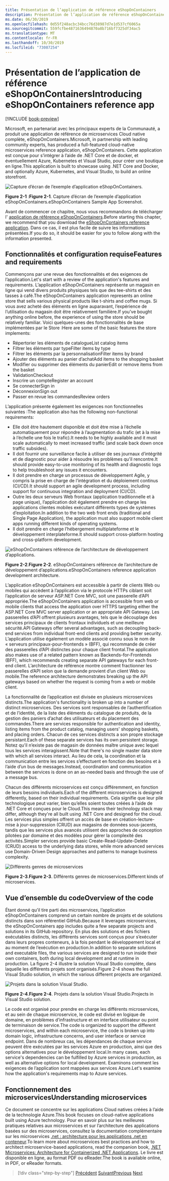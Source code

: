 ```yaml
---
title: Présentation de l’application de référence eShopOnContainers
description: Présentation de l’application de référence eShopOnContainers Cloud Native microservices pour ASP.NET Core et Azure.
ms.date: 06/30/2019
ms.openlocfilehash: 0d55f248acbc34bcc76d38987d7e1d537cf6065a
ms.sourcegitcommit: 559fcfbe4871636494870a8b716bf7325df34ac5
ms.translationtype: MT
ms.contentlocale: fr-FR
ms.lasthandoff: 10/30/2019
ms.locfileid: "73087254"
---
```

# <a name="introducing-eshoponcontainers-reference-app"></a><span data-ttu-id="94089-103">Présentation de l’application de référence eShopOnContainers</span><span class="sxs-lookup"><span data-stu-id="94089-103">Introducing eShopOnContainers reference app</span></span>

[!INCLUDE [book-preview](../../../includes/book-preview.md)]

<span data-ttu-id="94089-104">Microsoft, en partenariat avec les principaux experts de la Communauté, a produit une application de référence de microservices Cloud native complète, eShopOnContainers.</span><span class="sxs-lookup"><span data-stu-id="94089-104">Microsoft, in partnership with leading community experts, has produced a full-featured cloud-native microservices reference application, eShopOnContainers.</span></span> <span data-ttu-id="94089-105">Cette application est conçue pour s’intégrer à l’aide de .NET Core et de docker, et éventuellement Azure, Kubernetes et Visual Studio, pour créer une boutique en ligne.</span><span class="sxs-lookup"><span data-stu-id="94089-105">This application is built to showcase using .NET Core and Docker, and optionally Azure, Kubernetes, and Visual Studio, to build an online storefront.</span></span>

![Capture d’écran de l’exemple d’application eShopOnContainers.](./media/eshoponcontainers-sample-app-screenshot.png)

<span data-ttu-id="94089-107">**Figure 2-1** :</span><span class="sxs-lookup"><span data-stu-id="94089-107">**Figure 2-1**.</span></span> <span data-ttu-id="94089-108">Capture d’écran de l’exemple d’application eShopOnContainers.</span><span class="sxs-lookup"><span data-stu-id="94089-108">eShopOnContainers Sample App Screenshot.</span></span>

<span data-ttu-id="94089-109">Avant de commencer ce chapitre, nous vous recommandons de télécharger l' [application de référence eShopOnContainers](https://github.com/dotnet-architecture/eShopOnContainers).</span><span class="sxs-lookup"><span data-stu-id="94089-109">Before starting this chapter, we recommend that you download the [eShopOnContainers reference application](https://github.com/dotnet-architecture/eShopOnContainers).</span></span> <span data-ttu-id="94089-110">Dans ce cas, il est plus facile de suivre les informations présentées.</span><span class="sxs-lookup"><span data-stu-id="94089-110">If you do so, it should be easier for you to follow along with the information presented.</span></span>

## <a name="features-and-requirements"></a><span data-ttu-id="94089-111">Fonctionnalités et configuration requise</span><span class="sxs-lookup"><span data-stu-id="94089-111">Features and requirements</span></span>

<span data-ttu-id="94089-112">Commençons par une revue des fonctionnalités et des exigences de l’application.</span><span class="sxs-lookup"><span data-stu-id="94089-112">Let's start with a review of the application's features and requirements.</span></span> <span data-ttu-id="94089-113">L’application eShopOnContainers représente un magasin en ligne qui vend divers produits physiques tels que des tee-shirts et des tasses à café.</span><span class="sxs-lookup"><span data-stu-id="94089-113">The eShopOnContainers application represents an online store that sells various physical products like t-shirts and coffee mugs.</span></span> <span data-ttu-id="94089-114">Si vous avez acheté des éléments en ligne auparavant, l’expérience de l’utilisation du magasin doit être relativement familière.</span><span class="sxs-lookup"><span data-stu-id="94089-114">If you've bought anything online before, the experience of using the store should be relatively familiar.</span></span> <span data-ttu-id="94089-115">Voici quelques-unes des fonctionnalités de base implémentées par le Store :</span><span class="sxs-lookup"><span data-stu-id="94089-115">Here are some of the basic features the store implements:</span></span>

- <span data-ttu-id="94089-116">Répertorier les éléments de catalogue</span><span class="sxs-lookup"><span data-stu-id="94089-116">List catalog items</span></span>
- <span data-ttu-id="94089-117">Filtrer les éléments par type</span><span class="sxs-lookup"><span data-stu-id="94089-117">Filter items by type</span></span>
- <span data-ttu-id="94089-118">Filtrer les éléments par la personnalisation</span><span class="sxs-lookup"><span data-stu-id="94089-118">Filter items by brand</span></span>
- <span data-ttu-id="94089-119">Ajouter des éléments au panier d’achat</span><span class="sxs-lookup"><span data-stu-id="94089-119">Add items to the shopping basket</span></span>
- <span data-ttu-id="94089-120">Modifier ou supprimer des éléments du panier</span><span class="sxs-lookup"><span data-stu-id="94089-120">Edit or remove items from the basket</span></span>
- <span data-ttu-id="94089-121">Validation</span><span class="sxs-lookup"><span data-stu-id="94089-121">Checkout</span></span>
- <span data-ttu-id="94089-122">Inscrire un compte</span><span class="sxs-lookup"><span data-stu-id="94089-122">Register an account</span></span>
- <span data-ttu-id="94089-123">Se connecter</span><span class="sxs-lookup"><span data-stu-id="94089-123">Sign in</span></span>
- <span data-ttu-id="94089-124">Déconnexion</span><span class="sxs-lookup"><span data-stu-id="94089-124">Sign out</span></span>
- <span data-ttu-id="94089-125">Passer en revue les commandes</span><span class="sxs-lookup"><span data-stu-id="94089-125">Review orders</span></span>

<span data-ttu-id="94089-126">L’application présente également les exigences non fonctionnelles suivantes :</span><span class="sxs-lookup"><span data-stu-id="94089-126">The application also has the following non-functional requirements:</span></span>

- <span data-ttu-id="94089-127">Elle doit être hautement disponible et doit être mise à l’échelle automatiquement pour répondre à l’augmentation du trafic (et à la mise à l’échelle une fois le trafic).</span><span class="sxs-lookup"><span data-stu-id="94089-127">It needs to be highly available and it must scale automatically to meet increased traffic (and scale back down once traffic subsides).</span></span>
- <span data-ttu-id="94089-128">Il doit fournir une surveillance facile à utiliser de ses journaux d’intégrité et de diagnostic pour aider à résoudre les problèmes qu’il rencontre.</span><span class="sxs-lookup"><span data-stu-id="94089-128">It should provide easy-to-use monitoring of its health and diagnostic logs to help troubleshoot any issues it encounters.</span></span>
- <span data-ttu-id="94089-129">Il doit prendre en charge un processus de développement Agile, y compris la prise en charge de l’intégration et du déploiement continus (CI/CD).</span><span class="sxs-lookup"><span data-stu-id="94089-129">It should support an agile development process, including support for continuous integration and deployment (CI/CD).</span></span>
- <span data-ttu-id="94089-130">Outre les deux serveurs Web frontaux (application traditionnelle et à page unique), l’application doit également prendre en charge les applications clientes mobiles exécutant différents types de systèmes d’exploitation.</span><span class="sxs-lookup"><span data-stu-id="94089-130">In addition to the two web front ends (traditional and Single Page Application), the application must also support mobile client apps running different kinds of operating systems.</span></span>
- <span data-ttu-id="94089-131">Il doit prendre en charge l’hébergement multiplateforme et le développement interplateforme.</span><span class="sxs-lookup"><span data-stu-id="94089-131">It should support cross-platform hosting and cross-platform development.</span></span>

![eShopOnContainers référence de l’architecture de développement d’applications.](./media/eshoponcontainers-development-architecture.png)

<span data-ttu-id="94089-133">**Figure 2-2**.</span><span class="sxs-lookup"><span data-stu-id="94089-133">**Figure 2-2**.</span></span> <span data-ttu-id="94089-134">eShopOnContainers référence de l’architecture de développement d’applications.</span><span class="sxs-lookup"><span data-stu-id="94089-134">eShopOnContainers reference application development architecture.</span></span>

<span data-ttu-id="94089-135">L’application eShopOnContainers est accessible à partir de clients Web ou mobiles qui accèdent à l’application via le protocole HTTPs ciblant soit l’application de serveur ASP.NET Core MVC, soit une passerelle d’API appropriée.</span><span class="sxs-lookup"><span data-stu-id="94089-135">The eShopOnContainers application is accessible from web or mobile clients that access the application over HTTPS targeting either the ASP.NET Core MVC server application or an appropriate API Gateway.</span></span> <span data-ttu-id="94089-136">Les passerelles d’API offrent plusieurs avantages, tels que le découplage des services principaux de clients frontaux individuels et une meilleure sécurité.</span><span class="sxs-lookup"><span data-stu-id="94089-136">API Gateways offer several advantages, such as decoupling back-end services from individual front-end clients and providing better security.</span></span> <span data-ttu-id="94089-137">L’application utilise également un modèle associé connu sous le nom de « serveurs principaux-pour-frontends » (BFF), qui recommande de créer des passerelles d’API distinctes pour chaque client frontal.</span><span class="sxs-lookup"><span data-stu-id="94089-137">The application also makes use of a related pattern known as Backends-for-Frontends (BFF), which recommends creating separate API gateways for each front-end client.</span></span> <span data-ttu-id="94089-138">L’architecture de référence montre comment fractionner les passerelles d’API selon que la demande provient d’un client Web ou mobile.</span><span class="sxs-lookup"><span data-stu-id="94089-138">The reference architecture demonstrates breaking up the API gateways based on whether the request is coming from a web or mobile client.</span></span>

<span data-ttu-id="94089-139">La fonctionnalité de l’application est divisée en plusieurs microservices distincts.</span><span class="sxs-lookup"><span data-stu-id="94089-139">The application's functionality is broken up into a number of distinct microservices.</span></span> <span data-ttu-id="94089-140">Des services sont responsables de l’authentification et de l’identité, de la liste des éléments du catalogue de produits, de la gestion des paniers d’achat des utilisateurs et du placement des commandes.</span><span class="sxs-lookup"><span data-stu-id="94089-140">There are services responsible for authentication and identity, listing items from the product catalog, managing users' shopping baskets, and  placing orders.</span></span> <span data-ttu-id="94089-141">Chacun de ces services distincts a son propre stockage persistant.</span><span class="sxs-lookup"><span data-stu-id="94089-141">Each of these separate services has its own persistent storage.</span></span> <span data-ttu-id="94089-142">Notez qu’il n’existe pas de magasin de données maître unique avec lequel tous les services interagissent.</span><span class="sxs-lookup"><span data-stu-id="94089-142">Note that there's no single master data store with which all services interact.</span></span> <span data-ttu-id="94089-143">Au lieu de cela, la coordination et la communication entre les services s’effectuent en fonction des besoins et à l’aide d’un bus de messages.</span><span class="sxs-lookup"><span data-stu-id="94089-143">Instead, coordination and communication between the services is done on an as-needed basis and through the use of a message bus.</span></span>

<span data-ttu-id="94089-144">Chacun des différents microservices est conçu différemment, en fonction de leurs besoins individuels.</span><span class="sxs-lookup"><span data-stu-id="94089-144">Each of the different microservices is designed differently, based on their individual requirements.</span></span> <span data-ttu-id="94089-145">Cela signifie que leur pile technologique peut varier, bien qu’elles soient toutes créées à l’aide de .NET Core et conçues pour le Cloud.</span><span class="sxs-lookup"><span data-stu-id="94089-145">This means their technology stack may differ, although they're all built using .NET Core and designed for the cloud.</span></span> <span data-ttu-id="94089-146">Les services plus simples offrent un accès de base en création-lecture-mise à jour-suppression (CRUD) aux magasins de données sous-jacents, tandis que les services plus avancés utilisent des approches de conception pilotées par domaine et des modèles pour gérer la complexité des activités.</span><span class="sxs-lookup"><span data-stu-id="94089-146">Simpler services provide basic Create-Read-Update-Delete (CRUD) access to the underlying data stores, while more advanced services use Domain-Driven Design approaches and patterns to manage business complexity.</span></span>

![Différents genres de microservices](./media/different-kinds-of-microservices.png)

<span data-ttu-id="94089-148">**Figure 2-3**.</span><span class="sxs-lookup"><span data-stu-id="94089-148">**Figure 2-3**.</span></span> <span data-ttu-id="94089-149">Différents genres de microservices.</span><span class="sxs-lookup"><span data-stu-id="94089-149">Different kinds of microservices.</span></span>

## <a name="overview-of-the-code"></a><span data-ttu-id="94089-150">Vue d’ensemble du code</span><span class="sxs-lookup"><span data-stu-id="94089-150">Overview of the code</span></span>

<span data-ttu-id="94089-151">Étant donné qu’il tire parti des microservices, l’application eShopOnContainers comprend un certain nombre de projets et de solutions distincts dans son référentiel GitHub.</span><span class="sxs-lookup"><span data-stu-id="94089-151">Because it leverages microservices, the eShopOnContainers app includes quite a few separate projects and solutions in its GitHub repository.</span></span> <span data-ttu-id="94089-152">En plus des solutions et des fichiers exécutables distincts, les différents services sont conçus pour s’exécuter dans leurs propres conteneurs, à la fois pendant le développement local et au moment de l’exécution en production.</span><span class="sxs-lookup"><span data-stu-id="94089-152">In addition to separate solutions and executable files, the various services are designed to run inside their own containers, both during local development and at runtime in production.</span></span> <span data-ttu-id="94089-153">La figure 2-4 illustre la solution Visual Studio complète, dans laquelle les différents projets sont organisés.</span><span class="sxs-lookup"><span data-stu-id="94089-153">Figure 2-4 shows the full Visual Studio solution, in which the various different projects are organized.</span></span>

![Projets dans la solution Visual Studio.](./media/projects-in-visual-studio-solution.png)

<span data-ttu-id="94089-155">**Figure 2-4**.</span><span class="sxs-lookup"><span data-stu-id="94089-155">**Figure 2-4**.</span></span> <span data-ttu-id="94089-156">Projets dans la solution Visual Studio.</span><span class="sxs-lookup"><span data-stu-id="94089-156">Projects in Visual Studio solution.</span></span>

<span data-ttu-id="94089-157">Le code est organisé pour prendre en charge les différents microservices, et au sein de chaque microservice, le code est divisé en logique de domaine, en problèmes d’infrastructure et en interface utilisateur ou point de terminaison de service.</span><span class="sxs-lookup"><span data-stu-id="94089-157">The code is organized to support the different microservices, and within each microservice, the code is broken up into domain logic, infrastructure concerns, and user interface or service endpoint.</span></span> <span data-ttu-id="94089-158">Dans de nombreux cas, les dépendances de chaque service peuvent être exécutées par les services Azure en production, ainsi que des options alternatives pour le développement local.</span><span class="sxs-lookup"><span data-stu-id="94089-158">In many cases, each service's dependencies can be fulfilled by Azure services in production, as well as alternative options for local development.</span></span> <span data-ttu-id="94089-159">Examinons comment les exigences de l’application sont mappées aux services Azure.</span><span class="sxs-lookup"><span data-stu-id="94089-159">Let's examine how the application's requirements map to Azure services.</span></span>

## <a name="understanding-microservices"></a><span data-ttu-id="94089-160">Fonctionnement des microservices</span><span class="sxs-lookup"><span data-stu-id="94089-160">Understanding microservices</span></span>

<span data-ttu-id="94089-161">Ce document se concentre sur les applications Cloud natives créées à l’aide de la technologie Azure.</span><span class="sxs-lookup"><span data-stu-id="94089-161">This book focuses on cloud-native applications built using Azure technology.</span></span> <span data-ttu-id="94089-162">Pour en savoir plus sur les meilleures pratiques relatives aux microservices et sur l’architecture des applications basées sur des microservices, consultez la documentation complémentaire sur les microservices [.net : architecture pour les applications .net en conteneur](https://dotnet.microsoft.com/learn/aspnet/microservices-architecture).</span><span class="sxs-lookup"><span data-stu-id="94089-162">To learn more about microservices best practices and how to architect microservice-based applications, read the companion book, [.NET Microservices: Architecture for Containerized .NET Applications](https://dotnet.microsoft.com/learn/aspnet/microservices-architecture).</span></span> <span data-ttu-id="94089-163">Le livre est disponible en ligne, au format PDF ou eReader.</span><span class="sxs-lookup"><span data-stu-id="94089-163">The book is available online, in PDF, or eReader formats.</span></span>

>[!div class="step-by-step"]
><span data-ttu-id="94089-164">[Précédent](candidate-apps.md)
>[Suivant](map-eshoponcontainers-azure-services.md)</span><span class="sxs-lookup"><span data-stu-id="94089-164">[Previous](candidate-apps.md)
[Next](map-eshoponcontainers-azure-services.md)</span></span>
